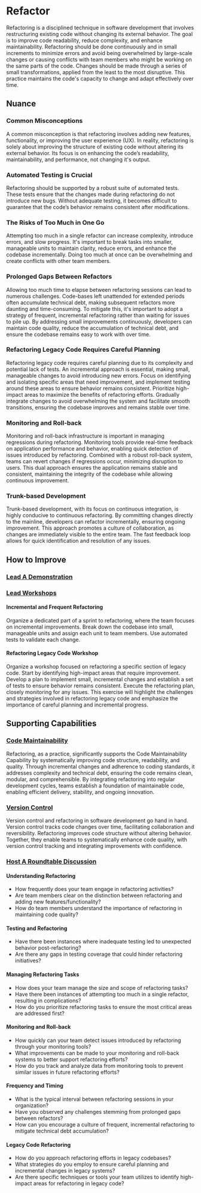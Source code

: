# Refactor

Refactoring is a disciplined technique in software development that involves restructuring existing code without changing its external behavior.
The goal is to improve code readability, reduce complexity, and enhance maintainability.
Refactoring should be done continuously and in small increments to minimize errors and avoid being overwhelmed by large-scale changes or causing conflicts with team members who might be working on the same parts of the code.
Changes should be made through a series of small transformations, applied from the least to the most disruptive. This practice maintains the code's capacity to change and adapt effectively over time.

## Nuance

### Common Misconceptions

A common misconception is that refactoring involves adding new features, functionality, or improving the user experience (UX).
In reality, refactoring is solely about improving the structure of existing code without altering its external behavior.
Its focus is on enhancing the code’s readability, maintainability, and performance, not changing it's output.

### Automated Testing is Crucial

Refactoring should be supported by a robust suite of automated tests.
These tests ensure that the changes made during refactoring do not introduce new bugs.
Without adequate testing, it becomes difficult to guarantee that the code’s behavior remains consistent after modifications.

### The Risks of Too Much in One Go

Attempting too much in a single refactor can increase complexity, introduce errors, and slow progress.
It's important to break tasks into smaller, manageable units to maintain clarity, reduce errors, and enhance the codebase incrementally.
Doing too much at once can be overwhelming and create conflicts with other team members.

### Prolonged Gaps Between Refactors

Allowing too much time to elapse between refactoring sessions can lead to numerous challenges.
Code-bases left unattended for extended periods often accumulate technical debt, making subsequent refactors more daunting and time-consuming.
To mitigate this, it's important to adopt a strategy of frequent, incremental refactoring rather than waiting for issues to pile up.
By addressing small improvements continuously, developers can maintain code quality, reduce the accumulation of technical debt, and ensure the codebase remains easy to work with over time.

### Refactoring Legacy Code Requires Careful Planning

Refactoring legacy code requires careful planning due to its complexity and potential lack of tests.
An incremental approach is essential, making small, manageable changes to avoid introducing new errors.
Focus on identifying and isolating specific areas that need improvement, and implement testing around these areas to ensure behavior remains consistent.
Prioritize high-impact areas to maximize the benefits of refactoring efforts.
Gradually integrate changes to avoid overwhelming the system and facilitate smooth transitions, ensuring the codebase improves and remains stable over time.

### Monitoring and Roll-back

Monitoring and roll-back infrastructure is important in managing regressions during refactoring.
Monitoring tools provide real-time feedback on application performance and behavior, enabling quick detection of issues introduced by refactoring.
Combined with a robust roll-back system, teams can revert changes if regressions occur, minimizing disruption to users.
This dual approach ensures the application remains stable and consistent, maintaining the integrity of the codebase while allowing continuous improvement.

### Trunk-based Development

Trunk-based development, with its focus on continuous integration, is highly conducive to continuous refactoring.
By committing changes directly to the mainline, developers can refactor incrementally, ensuring ongoing improvement.
This approach promotes a culture of collaboration, as changes are immediately visible to the entire team.
The fast feedback loop allows for quick identification and resolution of any issues.

## How to Improve

### [Lead A Demonstration](/practices/lead-a-demonstration.md)

### [Lead Workshops](/practices/lead-workshops.md)

#### Incremental and Frequent Refactoring

Organize a dedicated part of a sprint to refactoring, where the team focuses on incremental improvements.
Break down the codebase into small, manageable units and assign each unit to team members.
Use automated tests to validate each change.

#### Refactoring Legacy Code Workshop

Organize a workshop focused on refactoring a specific section of legacy code.
Start by identifying high-impact areas that require improvement.
Develop a plan to implement small, incremental changes and establish a set of tests to ensure behavior remains consistent.
Execute the refactoring plan, closely monitoring for any issues.
This exercise will highlight the challenges and strategies involved in refactoring legacy code and emphasize the importance of careful planning and incremental progress.

## Supporting Capabilities

### [Code Maintainability](/capabilities/code-maintainability.md)

Refactoring, as a practice, significantly supports the Code Maintainability Capability by systematically improving code structure, readability, and quality. Through incremental changes and adherence to coding standards, it addresses complexity and technical debt, ensuring the code remains clean, modular, and comprehensible. By integrating refactoring into regular development cycles, teams establish a foundation of maintainable code, enabling efficient delivery, stability, and ongoing innovation.

### [Version Control](/capabilities/version-control.md)

Version control and refactoring in software development go hand in hand.
Version control tracks code changes over time, facilitating collaboration and reversibility.
Refactoring improves code structure without altering behavior.
Together, they enable teams to systematically enhance code quality, with version control tracking and integrating improvements with confidence.

### [Host A Roundtable Discussion](/practices/host-a-roundtable-discussion.md)

#### Understanding Refactoring

* How frequently does your team engage in refactoring activities?
* Are team members clear on the distinction between refactoring and adding new features/functionality?
* How do team members understand the importance of refactoring in maintaining code quality?

#### Testing and Refactoring

* Have there been instances where inadequate testing led to unexpected behavior post-refactoring?
* Are there any gaps in testing coverage that could hinder refactoring initiatives?

#### Managing Refactoring Tasks

* How does your team manage the size and scope of refactoring tasks?
* Have there been instances of attempting too much in a single refactor, resulting in complications?
* How do you prioritize refactoring tasks to ensure the most critical areas are addressed first?

#### Monitoring and Roll-back

* How quickly can your team detect issues introduced by refactoring through your monitoring tools?
* What improvements can be made to your monitoring and roll-back systems to better support refactoring efforts?
* How do you track and analyze data from monitoring tools to prevent similar issues in future refactoring efforts?

#### Frequency and Timing

* What is the typical interval between refactoring sessions in your organization?
* Have you observed any challenges stemming from prolonged gaps between refactors?
* How can you encourage a culture of frequent, incremental refactoring to mitigate technical debt accumulation?

#### Legacy Code Refactoring

* How do you approach refactoring efforts in legacy codebases?
* What strategies do you employ to ensure careful planning and incremental changes in legacy systems?
* Are there specific techniques or tools your team utilizes to identify high-impact areas for refactoring in legacy code?
